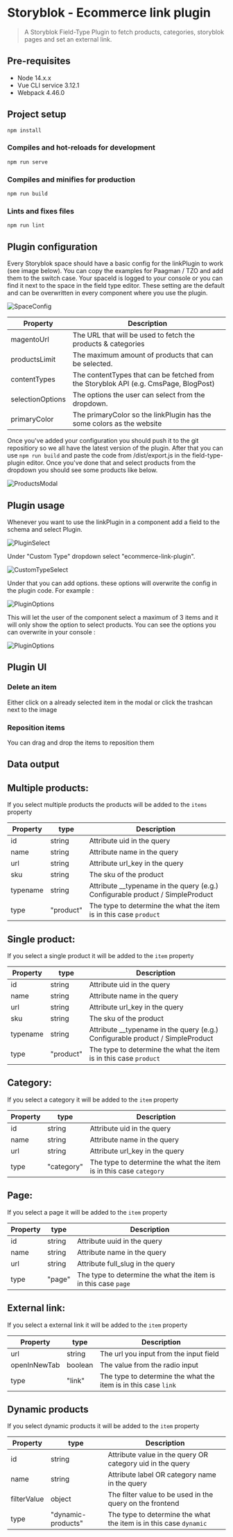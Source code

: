 # Storyblok - Ecommerce link plugin

> A Storyblok Field-Type Plugin to fetch products, categories, storyblok pages and set an external link.

## Pre-requisites

- Node 14.x.x
- Vue CLI service 3.12.1
- Webpack 4.46.0

## Project setup

```
npm install
```

### Compiles and hot-reloads for development

```
npm run serve
```

### Compiles and minifies for production

```
npm run build
```

### Lints and fixes files

```
npm run lint
```

## Plugin configuration

Every Storyblok space should have a basic config for the linkPlugin to work (see image below). You can copy the examples for Paagman / TZO and add them to the switch case. Your spaceId is logged to your console or you can find it next to the space in the field type editor. These setting are the default and can be overwritten in every component where you use the plugin.

![SpaceConfig](public/images/space-config.png)

| Property         | Description                                                                          |
| ---------------- | ------------------------------------------------------------------------------------ |
| magentoUrl       | The URL that will be used to fetch the products & categories                         |
| productsLimit    | The maximum amount of products that can be selected.                                 |
| contentTypes     | The contentTypes that can be fetched from the Storyblok API (e.g. CmsPage, BlogPost) |
| selectionOptions | The options the user can select from the dropdown.                                   |
| primaryColor     | The primaryColor so the linkPlugin has the some colors as the website                |

Once you've added your configuration you should push it to the git repositiory so we all have the latest version of the plugin. After that you can use `npm run build` and paste the code from /dist/export.js in the field-type-plugin editor. Once you've done that and select products from the dropdown you should see some products like below.

![ProductsModal](public/images/products-modal.png)

## Plugin usage

Whenever you want to use the linkPlugin in a component add a field to the schema and select Plugin.

![PluginSelect](public/images/plugin-select.png)

Under "Custom Type" dropdown select "ecommerce-link-plugin".

![CustomTypeSelect](public/images/custom-type-select.png)

Under that you can add options. these options will overwrite the config in the plugin code. For example :

![PluginOptions](public/images/plugin-options.png)

This will let the user of the component select a maximum of 3 items and it will only show the option to select products. You can see the options you can overwrite in your console :

![PluginOptions](public/images/console-config.png)

## Plugin UI

### Delete an item

Either click on a already selected item in the modal or click the trashcan next to the image

### Reposition items

You can drag and drop the items to reposition them

## Data output

## Multiple products:

If you select multiple products the products will be added to the `items` property

| Property | type      | Description                                                                     |
| -------- | --------- | ------------------------------------------------------------------------------- |
| id       | string    | Attribute uid in the query                                                      |
| name     | string    | Attribute name in the query                                                     |
| url      | string    | Attribute url_key in the query                                                  |
| sku      | string    | The sku of the product                                                          |
| typename | string    | Attribute \_\_typename in the query (e.g.) Configurable product / SimpleProduct |
| type     | "product" | The type to determine the what the item is in this case `product`               |

## Single product:

If you select a single product it will be added to the `item` property

| Property | type      | Description                                                                     |
| -------- | --------- | ------------------------------------------------------------------------------- |
| id       | string    | Attribute uid in the query                                                      |
| name     | string    | Attribute name in the query                                                     |
| url      | string    | Attribute url_key in the query                                                  |
| sku      | string    | The sku of the product                                                          |
| typename | string    | Attribute \_\_typename in the query (e.g.) Configurable product / SimpleProduct |
| type     | "product" | The type to determine the what the item is in this case `product`               |

## Category:

If you select a category it will be added to the `item` property

| Property | type       | Description                                                        |
| -------- | ---------- | ------------------------------------------------------------------ |
| id       | string     | Attribute uid in the query                                         |
| name     | string     | Attribute name in the query                                        |
| url      | string     | Attribute url_key in the query                                     |
| type     | "category" | The type to determine the what the item is in this case `category` |

## Page:

If you select a page it will be added to the `item` property

| Property | type   | Description                                                    |
| -------- | ------ | -------------------------------------------------------------- |
| id       | string | Attribute uuid in the query                                    |
| name     | string | Attribute name in the query                                    |
| url      | string | Attribute full_slug in the query                               |
| type     | "page" | The type to determine the what the item is in this case `page` |

## External link:

If you select a external link it will be added to the `item` property

| Property     | type    | Description                                                    |
| ------------ | ------- | -------------------------------------------------------------- |
| url          | string  | The url you input from the input field                         |
| openInNewTab | boolean | The value from the radio input                                 |
| type         | "link"  | The type to determine the what the item is in this case `link` |

## Dynamic products

If you select dynamic products it will be added to the `item` property

| Property    | type               | Description                                                       |
| ----------- | ------------------ | ----------------------------------------------------------------- |
| id          | string             | Attribute value in the query OR category uid in the query         |
| name        | string             | Attribute label OR category name in the query                     |
| filterValue | object             | The filter value to be used in the query on the frontend          |
| type        | "dynamic-products" | The type to determine the what the item is in this case `dynamic` |
